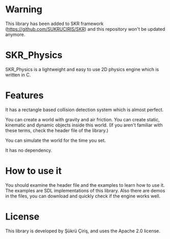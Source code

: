 # Warning
This library has been added to SKR framework (https://github.com/SUKRUCIRIS/SKR) and this repository won't be updated anymore.  

# SKR_Physics
SKR_Physics is a lightweight and easy to use 2D physics engine which is written in C.

# Features
It has a rectangle based collision detection system which is almost perfect.

You can create a world with gravity and air friction. You can create static, kinematic and dynamic objects inside this world. (If you aren't familiar with these terms, check the header file of the library.) 

You can simulate the world for the time you set.

It has no dependency.

# How to use it
You should examine the header file and the examples to learn how to use it. The examples are SDL implementations of this library. Also there are demos in the files, you can download and quickly check if the engine works well.

# License
This library is developed by Şükrü Çiriş, and uses the Apache 2.0 license.
